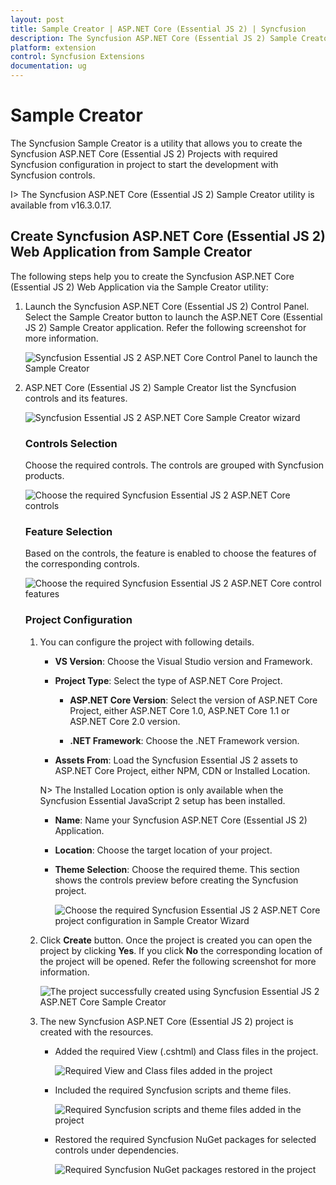 ```yaml
---
layout: post
title: Sample Creator | ASP.NET Core (Essential JS 2) | Syncfusion
description: The Syncfusion ASP.NET Core (Essential JS 2) Sample Creator is a utility that allows you to create the Syncfusion ASP.NET Core (Essential JS 2) Projects with required Syncfusion configuration in project to start the development with Syncfusion controls
platform: extension
control: Syncfusion Extensions
documentation: ug
---
```


# Sample Creator

The Syncfusion Sample Creator is a utility that allows you to create the Syncfusion ASP.NET Core (Essential JS 2) Projects with required Syncfusion configuration in project to start the development with Syncfusion controls.

I> The Syncfusion ASP.NET Core (Essential JS 2) Sample Creator utility is available from v16.3.0.17.

## Create Syncfusion ASP.NET Core (Essential JS 2) Web Application from Sample Creator

The following steps help you to create the Syncfusion ASP.NET Core (Essential JS 2) Web Application via the Sample Creator utility:

1. Launch the Syncfusion ASP.NET Core (Essential JS 2) Control Panel. Select the Sample Creator button to launch the ASP.NET Core (Essential JS 2) Sample Creator application. Refer the following screenshot for more information. 

   ![Syncfusion Essential JS 2 ASP.NET Core Control Panel to launch the Sample Creator](Sample-Creator_images\SampleCreator-img1.jpg)

2. ASP.NET Core (Essential JS 2) Sample Creator list the Syncfusion controls and its features. 

   ![Syncfusion Essential JS 2 ASP.NET Core Sample Creator wizard](Sample-Creator_images\SampleCreator-img2.jpg)

   ### Controls Selection

   Choose the required controls. The controls are grouped with Syncfusion products.

   ![Choose the required Syncfusion Essential JS 2 ASP.NET Core controls](Sample-Creator_images\SampleCreator-img3.jpg)

   ### Feature Selection

   Based on the controls, the feature is enabled to choose the features of the corresponding controls.

   ![Choose the required Syncfusion Essential JS 2 ASP.NET Core control features](Sample-Creator_images\SampleCreator-img4.jpg)

   ### Project Configuration

   1. You can configure the project with following details.

      * **VS Version**: Choose the Visual Studio version and Framework.
      * **Project Type**: Select the type of ASP.NET Core Project.

        * **ASP.NET Core Version**: Select the version of ASP.NET Core Project, either ASP.NET Core 1.0, ASP.NET Core 1.1 or ASP.NET Core 2.0 version.

        * **.NET Framework**: Choose the .NET Framework version.

      * **Assets From**: Load the Syncfusion Essential JS 2 assets to ASP.NET Core Project, either NPM, CDN or Installed Location.

      N> The Installed Location option is only available when the Syncfusion Essential JavaScript 2 setup has been installed.

      *	**Name**: Name your Syncfusion ASP.NET Core (Essential JS 2) Application.
      *	**Location**: Choose the target location of your project.
      *	**Theme Selection**: Choose the required theme. This section shows the controls preview before creating the Syncfusion project.

        ![Choose the required Syncfusion Essential JS 2 ASP.NET Core project configuration in Sample Creator Wizard](Sample-Creator_images\SampleCreator-img5.jpg)

   2. Click **Create** button. Once the project is created you can open the project by clicking **Yes**. If you click **No** the corresponding location of the project will be opened. Refer the following screenshot for more information.

      ![The project successfully created using Syncfusion Essential JS 2 ASP.NET Core Sample Creator](Sample-Creator_images\SampleCreator-img9.png)

   3. The new Syncfusion ASP.NET Core (Essential JS 2) project is created with the resources.

      * Added the required View (.cshtml) and Class files in the project.
  
        ![Required View and Class files added in the project](Sample-Creator_images\SampleCreator-img6.jpg)

      * Included the required Syncfusion scripts and theme files.
  
        ![Required Syncfusion scripts and theme files added in the project](Sample-Creator_images\SampleCreator-img7.jpg)

      * Restored the required Syncfusion NuGet packages for selected controls under dependencies.
 
        ![Required Syncfusion NuGet packages restored in the project](Sample-Creator_images\SampleCreator-img8.jpg)  
